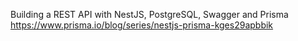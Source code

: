 Building a REST API with NestJS, PostgreSQL, Swagger and Prisma
https://www.prisma.io/blog/series/nestjs-prisma-kges29apbbik
